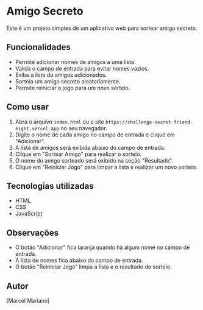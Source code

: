 # Amigo Secreto

Este é um projeto simples de um aplicativo web para sortear amigo secreto.

## Funcionalidades

* Permite adicionar nomes de amigos a uma lista.
* Valida o campo de entrada para evitar nomes vazios.
* Exibe a lista de amigos adicionados.
* Sorteia um amigo secreto aleatoriamente.
* Permite reiniciar o jogo para um novo sorteio.

## Como usar

1. Abra o arquivo `index.html` ou o site `https://challenge-secret-friend-eight.vercel.app` no seu navegador.
2. Digite o nome de cada amigo no campo de entrada e clique em "Adicionar".
3. A lista de amigos será exibida abaixo do campo de entrada.
4. Clique em "Sortear Amigo" para realizar o sorteio.
5. O nome do amigo sorteado será exibido na seção "Resultado".
6. Clique em "Reiniciar Jogo" para limpar a lista e realizar um novo sorteio.

## Tecnologias utilizadas

* HTML
* CSS
* JavaScript

## Observações

* O botão "Adicionar" fica laranja quando há algum nome no campo de entrada.
* A lista de nomes fica abaixo do campo de entrada.
* O botão "Reiniciar Jogo" limpa a lista e o resultado do sorteio.

## Autor

[Marcel Mariano]
